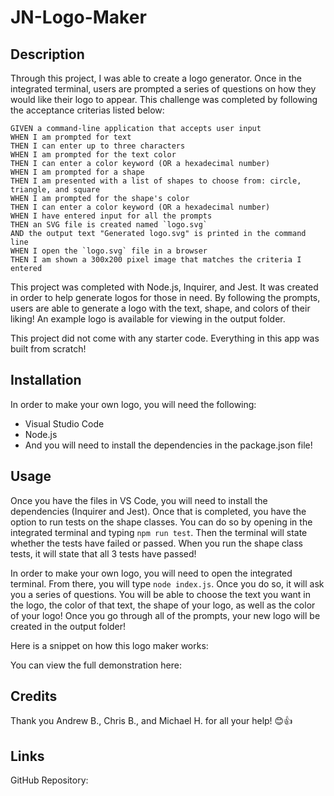 # JN-Logo-Maker

## Description

Through this project, I was able to create a logo generator. Once in the integrated terminal, users are prompted a series of questions on how they would like their logo to appear. This challenge was completed by following the acceptance criterias listed below:

```
GIVEN a command-line application that accepts user input
WHEN I am prompted for text
THEN I can enter up to three characters
WHEN I am prompted for the text color
THEN I can enter a color keyword (OR a hexadecimal number)
WHEN I am prompted for a shape
THEN I am presented with a list of shapes to choose from: circle, triangle, and square
WHEN I am prompted for the shape's color
THEN I can enter a color keyword (OR a hexadecimal number)
WHEN I have entered input for all the prompts
THEN an SVG file is created named `logo.svg`
AND the output text "Generated logo.svg" is printed in the command line
WHEN I open the `logo.svg` file in a browser
THEN I am shown a 300x200 pixel image that matches the criteria I entered
```

This project was completed with Node.js, Inquirer, and Jest. It was created in order to help generate logos for those in need. By following the prompts, users are able to generate a logo with the text, shape, and colors of their liking! An example logo is available for viewing in the output folder.

This project did not come with any starter code. Everything in this app was built from scratch!


## Installation

In order to make your own logo, you will need the following:

- Visual Studio Code <br>
- Node.js <br>
- And you will need to install the dependencies in the package.json file!


## Usage

Once you have the files in VS Code, you will need to install the dependencies (Inquirer and Jest). Once that is completed, you have the option to run tests on the shape classes. You can do so by opening in the integrated terminal and typing ```npm run test```. Then the terminal will state whether the tests have failed or passed. When you run the shape class tests, it will state that all 3 tests have passed!

In order to make your own logo, you will need to open the integrated terminal. From there, you will type ```node index.js```. Once you do so, it will ask you a series of questions. You will be able to choose the text you want in the logo, the color of that text, the shape of your logo, as well as the color of your logo! Once you go through all of the prompts, your new logo will be created in the output folder!

Here is a snippet on how this logo maker works:

You can view the full demonstration here:


## Credits

Thank you Andrew B., Chris B., and Michael H. for all your help! 😊👍


## Links

GitHub Repository: